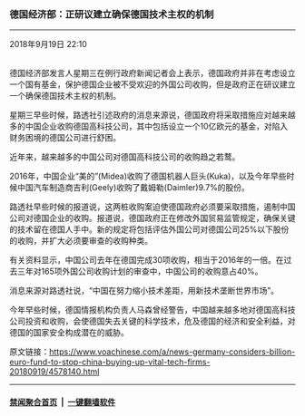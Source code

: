 ### 德国经济部：正研议建立确保德国技术主权的机制
------------------------

<div class="published">
 <span class="date" title="中国时间">
  <time datetime="2018-09-19T22:10:53+08:00">
   2018年9月19日 22:10
  </time>
 </span>
</div>
<br/>
<div class="wsw">
 <p>
  德国经济部发言人星期三在例行政府新闻记者会上表示，德国政府并非在考虑设立一个国有基金，保护德国企业被不受欢迎的外国公司收购，但是政府正在研议建立一个确保德国技术主权的机制。
 </p>
 <p>
  星期三早些时候，路透社引述政府的消息来源说，德国政府将采取措施应对越来越多的中国企业收购德国高科技公司，其中包括设立一个10亿欧元的基金，对陷入财务困境的德国公司进行舒困。
 </p>
 <p>
  近年来，越来越多的中国公司对德国高科技公司的收购趋之若鹜。
 </p>
 <p>
  2016年，中国企业“美的”(Midea)收购了德国机器人巨头(Kuka)，以及今年早些时候中国汽车制造商吉利(Geely)收购了戴姆勒(Daimler)9.7%的股份。
 </p>
 <p>
  路透社早些时候的报道说，这两桩收购案迫使德国政府必须要采取措施，遏制中国公司对德国企业的收购。报道说，德国政府正在修改外国贸易监管规定，确保关键的技术留在德国人手中。新的规定将包括评估外国公司对德国公司25%以下股份的收购，并扩大必须要审查的收购种类。
 </p>
 <p>
  有关资料显示，中国公司去年在德国完成30项收购，相当于2016年的一倍。在过去三年对165项外国公司收购计划的审查中，中国公司的收购意占40%。
 </p>
 <p>
  消息来源对路透社说，“中国在努力缩小技术差距，用新技术垄断世界市场”。
 </p>
 <p>
  今年早些时候，德国情报机构负责人马森曾经警告，中国越来越多地对德国高科技公司投资和收购，会使德国失去关键的科学技术，危及德国的经济和安全利益，对德国的国家安全构成潜在的威胁。
 </p>
</div>

原文链接：https://www.voachinese.com/a/news-germany-considers-billion-euro-fund-to-stop-china-buying-up-vital-tech-firms-20180919/4578140.html


------------------------
#### [禁闻聚合首页](https://github.com/gfw-breaker/banned-news/blob/master/README.md) &nbsp;|&nbsp;  [一键翻墙软件](https://github.com/gfw-breaker/nogfw/blob/master/README.md)